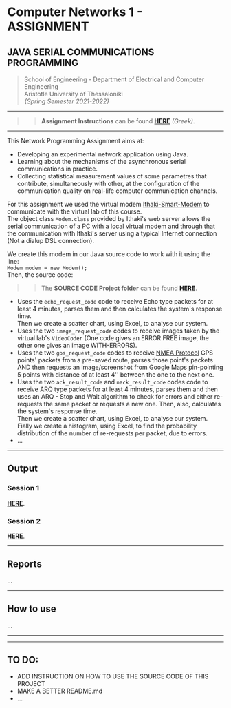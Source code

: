 # Computer Networks 1 - ASSIGNMENT

## JAVA SERIAL COMMUNICATIONS PROGRAMMING

> School of Engineering - Department of Electrical and Computer Engineering   
Aristotle University of Thessaloniki      
*{Spring Semester 2021-2022}* 

---
>> **Assignment Instructions** can be found [**HERE**](https://github.com/Kyparissis/Networks1-2022-Assignment/blob/main/Assignment-Instructions.pdf) *(Greek)*. 
---

This Network Programming Assignment aims at:
- Developing an experimental network application using Java.
- Learning about the mechanisms of the asynchronous serial communications in practice.
- Collecting statistical measurement values of some parametres that contribute, simultaneously with other, at the configuration of the communication quality on real-life computer communication channels.    


For this assignment we used the virtual modem [Ithaki-Smart-Modem](https://github.com/Kyparissis/Networks1-2022-Assignment/blob/main/lib/ithakimodem.jar) to communicate with the virtual lab of this course.    
The object class ```Modem.class```  provided by Ithaki's web server allows the serial communication of a PC with a local virtual modem and through that the communication with Ithaki's server using a typical Internet connection (Not a dialup DSL connection).   
 
We create this modem in our Java source code to work with it using the line:   
```Modem modem = new Modem();```   
Then, the source code:      
>> The **SOURCE CODE Project folder** can be found [**HERE**](https://github.com/Kyparissis/Networks1-2022-Assignment/blob/main/Assignment-Instructions.pdf).
- Uses the ```echo_request_code``` code to receive Echo type packets for at least 4 minutes, parses them and then calculates the system's response time.   
Then we create a scatter chart, using Excel, to analyse our system.
- Uses the two ```image_request_code``` codes to receive images taken by the virtual lab's `VideoCoder` (One code gives an ERROR FREE image, the other one gives an image WITH-ERRORS).
- Uses the two ```gps_request_code``` codes to receive [NMEA Protocol](http://www.nmea.org/) GPS points' packets from a pre-saved route, parses those point's packets AND then requests an image/screenshot from Google Maps pin-pointing 5 points with distance of at least 4'' between the one to the next one.
- Uses the two ```ack_result_code``` and ```nack_result_code``` codes code to receive ARQ type packets for at least 4 minutes, parses them and then uses an ARQ - Stop and Wait algorithm to check for errors and either re-requests the same packet or requests a new one. Then, also, calculates the system's response time.   
Then we create a scatter chart, using Excel, to analyse our system.   
Fially we create a histogram, using Excel, to find the probability distribution of the number of re-requests per packet, due to errors.
- ...

---
## Output

### Session 1
[**HERE**](https://github.com/Kyparissis/Networks1-2022-Assignment/tree/main/sessions-output/session-1%4012-04-2022).
### Session 2
[**HERE**](https://github.com/Kyparissis/Networks1-2022-Assignment/tree/main/sessions-output/session-2%4015-04-2022).

---

## Reports
...

---

## How to use
...

---
---
## TO DO:
- ADD INSTRUCTION ON HOW TO USE THE SOURCE CODE OF THIS PROJECT
- MAKE A BETTER README.md
- ...
